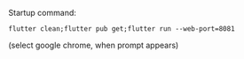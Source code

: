Startup command:

``flutter clean;flutter pub get;flutter run --web-port=8081 ``

(select google chrome, when prompt appears)
